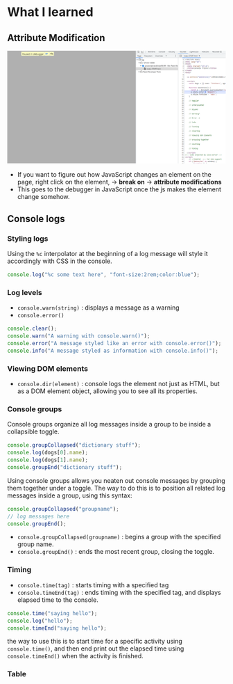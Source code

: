 # What I learned

## Attribute Modification

![](2022-12-17-09-41-40.png)

- If you want to figure out how JavaScript changes an element on the page, right click on the element, -> **break on** -> **attribute modifications**
- This goes to the debugger in JavaScript once the js makes the element change somehow.

## Console logs

### Styling logs

Using the `%c` interpolator at the beginning of a log message will style it accordingly with CSS in the console.

```js
console.log("%c some text here", "font-size:2rem;color:blue");
```

### Log levels

- `console.warn(string)` : displays a message as a warning
- `console.error()`

```js
console.clear();
console.warn("A warning with console.warn()");
console.error("A message styled like an error with console.error()");
console.info("A message styled as information with console.info()");
```

### Viewing DOM elements

- `console.dir(element)` : console logs the element not just as HTML, but as a DOM element object, allowing you to see all its properties.

### Console groups

Console groups organize all log messages inside a group to be inside a collapsible toggle.

```js
console.groupCollapsed("dictionary stuff");
console.log(dogs[0].name);
console.log(dogs[1].name);
console.groupEnd("dictionary stuff");
```

Using console groups allows you neaten out console messages by grouping them together under a toggle. The way to do this is to position all related log messages inside a group, using this syntax:

```js
console.groupCollapsed("groupname");
// log messages here
console.groupEnd();
```

- `console.groupCollapsed(groupname)` : begins a group with the specified group name.
- `console.groupEnd()` : ends the most recent group, closing the toggle.

### Timing

- `console.time(tag)` : starts timing with a specified tag
- `console.timeEnd(tag)` : ends timing with the specified tag, and displays elapsed time to the console.

```js
console.time("saying hello");
console.log("hello");
console.timeEnd("saying hello");
```

the way to use this is to start time for a specific activity using `console.time()`, and then end print out the elapsed time using `console.timeEnd()` when the activity is finished.

### Table
